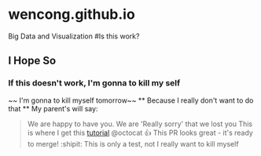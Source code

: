 # wencong.github.io
Big Data and Visualization
#Is this work?
## I Hope So
### If this doesn't work, I'm gonna to kill my self
~~ I'm gonna to kill myself tomorrow~~
** Because I really don't want to do that **
My parent's will say:
> We are happy to have you.
We are 'Really sorry' that we lost you
This is where I get this [tutorial](https://help.github.com/articles/basic-writing-and-formatting-syntax/)
@octocat :+1: This PR looks great - it's ready to merge! :shipit:
This is only a test, not I really want to kill myself
